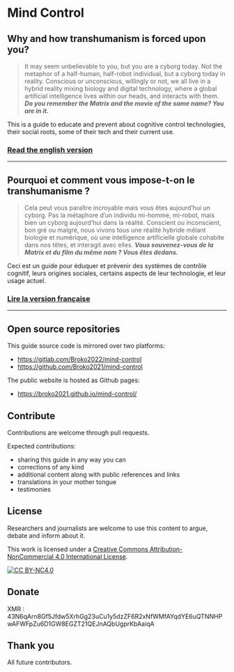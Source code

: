 # Mind Control

## Why and how transhumanism is forced upon you?

> It may seem unbelievable to you, but you are a cyborg today. Not the metaphor of a half-human, half-robot individual, but a cyborg today in reality. Conscious or unconscious, willingly or not, we all live in a hybrid reality mixing biology and digital technology, where a global artificial intelligence lives within our heads, and interacts with them. ***Do you remember the Matrix and the movie of the same name? You are in it.***

This is a guide to educate and prevent about cognitive control technologies, their social roots, some of their tech and their current use.

### [Read the english version](2021-Mind_Control-EN.md)
---

## Pourquoi et comment vous impose-t-on le transhumanisme ? 

> Cela peut vous paraître incroyable mais vous êtes aujourd’hui un cyborg. Pas la métaphore d’un individu mi-homme, mi-robot, mais bien un cyborg aujourd’hui dans la réalité. Conscient ou inconscient, bon gré ou malgré, nous vivons tous une réalité hybride mêlant biologie et numérique, où une intelligence artificielle globale cohabite dans nos têtes, et interagit avec elles. ***Vous souvenez-vous de la Matrix et du film du même nom ? Vous êtes dedans.***

Ceci est un guide pour éduquer et prévenir des systèmes de contrôle cognitif, leurs origines sociales, certains aspects de leur technologie, et leur usage actuel.

### [Lire la version française](2021-Mind_Control-FR.md)

---

## Open source repositories

This guide source code is mirrored over two platforms:
- https://gitlab.com/Broko2022/mind-control
- https://github.com/Broko2021/mind-control

The public website is hosted as Github pages:
- https://broko2021.github.io/mind-control/

## Contribute

Contributions are welcome through pull requests.

Expected contributions:
- sharing this guide in any way you can
- corrections of any kind
- additional content along with public references and links
- translations in your mother tongue
- testimonies

## License

Researchers and journalists are welcome to use this content to argue, debate and inform about it.

This work is licensed under a [Creative Commons Attribution-NonCommercial 4.0 International License][cc-by-nc].

[![CC BY-NC4.0][cc-by-nc-shield]][cc-by-nc]

[cc-by-nc]: http://creativecommons.org/licenses/by-nc/4.0/
[cc-by-nc-image]: https://i.creativecommons.org/l/by-nc/4.0/88x31.png
[cc-by-nc-shield]: https://i.creativecommons.org/l/by-nc/4.0/88x31.png

## Donate

XMR : 43N6qArn8Gf5Jfdw5XrhGg23uCu1y5dzZF6R2xNfWMfAYqdYE6uQTNNHPwAFWFpZu6D1GW8EGZT21QEJnAQbUgprKbAaiqA

## Thank you

All future contributors.